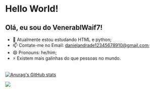 <h1>Hello World!</h1>

## Olá, eu sou do VenerablWaif7!

- 🔭 Atualmente estou estudando HTML e python;
- 📫 Contate-me no Email: danielandrade12345678910@gmail.com;
- 😄 Pronouns: he/him;
- ⚡ Existem mais galinhas do que pessoas no mundo.

##

[![Anurag's GitHub stats](https://github-readme-stats.vercel.app/api?username=anuraghazra&theme=tokyonight)](https://github.com/anuraghazra/github-readme-stats)

<div>
 <a href="mailto:contato@rocketseat.com"><img src="https://img.shields.io/badge/Gmail-D14836?style=for-the-badge&logo=gmail&logoColor=white"target="_blank"></a>
</div>

